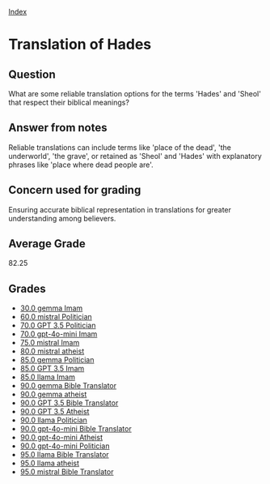 
[Index](../../index.md)
# Translation of Hades
## Question
What are some reliable translation options for the terms 'Hades' and 'Sheol' that respect their biblical meanings?

## Answer from notes
Reliable translations can include terms like 'place of the dead', 'the underworld', 'the grave', or retained as 'Sheol' and 'Hades' with explanatory phrases like 'place where dead people are'.

## Concern used for grading
Ensuring accurate biblical representation in translations for greater understanding among believers.

## Average Grade
82.25

## Grades
 * [30.0 gemma Imam](../answers/gemma_Imam/Translation_of_Hades.md)
 * [60.0 mistral Politician](../answers/mistral_Politician/Translation_of_Hades.md)
 * [70.0 GPT 3.5 Politician](../answers/GPT_3.5_Politician/Translation_of_Hades.md)
 * [70.0 gpt-4o-mini Imam](../answers/gpt-4o-mini_Imam/Translation_of_Hades.md)
 * [75.0 mistral Imam](../answers/mistral_Imam/Translation_of_Hades.md)
 * [80.0 mistral atheist](../answers/mistral_atheist/Translation_of_Hades.md)
 * [85.0 gemma Politician](../answers/gemma_Politician/Translation_of_Hades.md)
 * [85.0 GPT 3.5 Imam](../answers/GPT_3.5_Imam/Translation_of_Hades.md)
 * [85.0 llama Imam](../answers/llama_Imam/Translation_of_Hades.md)
 * [90.0 gemma Bible Translator](../answers/gemma_Bible_Translator/Translation_of_Hades.md)
 * [90.0 gemma atheist](../answers/gemma_atheist/Translation_of_Hades.md)
 * [90.0 GPT 3.5 Bible Translator](../answers/GPT_3.5_Bible_Translator/Translation_of_Hades.md)
 * [90.0 GPT 3.5 Atheist](../answers/GPT_3.5_Atheist/Translation_of_Hades.md)
 * [90.0 llama Politician](../answers/llama_Politician/Translation_of_Hades.md)
 * [90.0 gpt-4o-mini Bible Translator](../answers/gpt-4o-mini_Bible_Translator/Translation_of_Hades.md)
 * [90.0 gpt-4o-mini Atheist](../answers/gpt-4o-mini_Atheist/Translation_of_Hades.md)
 * [90.0 gpt-4o-mini Politician](../answers/gpt-4o-mini_Politician/Translation_of_Hades.md)
 * [95.0 llama Bible Translator](../answers/llama_Bible_Translator/Translation_of_Hades.md)
 * [95.0 llama atheist](../answers/llama_atheist/Translation_of_Hades.md)
 * [95.0 mistral Bible Translator](../answers/mistral_Bible_Translator/Translation_of_Hades.md)
